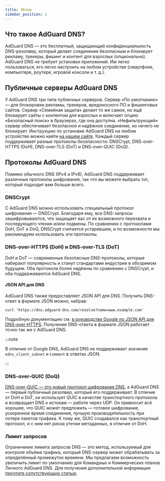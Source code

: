 ```yaml
---
title: Обзор
sidebar_position: 1
---
```


## Что такое AdGuard DNS?

AdGuard DNS — это бесплатный, защищающий конфиденциальность DNS-резолвер, который делает соединение безопасным и блокирует рекламу, трекеры, фишинг и контент для взрослых (опционально). AdGuard DNS не требует установки приложений. Им легко пользоваться, его легко настроить на любом устройстве (смартфоне, компьютере, роутере, игровой консоли и т. д.).

## Публичные серверы AdGuard DNS

У AdGuard DNS три типа публичных серверов. Сервер «По умолчанию» — для блокировки рекламы, трекеров, вредоносного ПО и фишинговых сайтов. Сервер «Семейная защита» делает то же самое, но ещё блокирует сайты с контентом для взрослых и включает опцию «Безопасный поиск» в браузерах, где она доступна. «Нефильтрующий» сервер обеспечивает безопасное и надёжное соединение, но ничего не блокирует. Инструкцию по установке AdGuard DNS на любом устройстве можно найти [на нашем сайте](https://adguard-dns.io/public-dns.html). Каждый сервер поддерживает разные протоколы безопасности: DNSCrypt, DNS-over-HTTPS (DoH), DNS-over-TLS (DoT) и DNS-over-QUIC (DoQ).

## Протоколы AdGuard DNS

Помимо обычного DNS (IPv4 и IPv6), AdGuard DNS поддерживает различные протоколы шифрования, так что вы можете выбрать тот, который подходит вам больше всего.

### DNSCrypt

С AdGuard DNS можно использовать специальный протокол шифрования — DNSCrypt. Благодаря ему, все DNS-запросы зашифровываются, что защищает вас от их возможного перехвата и последующего чтения и/или подмены. По сравнению с протоколами DoH, DoT и DoQ, DNSCrypt считается устаревшим, и по возможности мы рекомендуем использовать эти протоколы.

### DNS-over-HTTPS (DoH) и DNS-over-TLS (DoT)

DoH и DoT — современные безопасные DNS-протоколы, которые набирают популярность и станут стандартами индустрии в обозримом будущем. Оба протокола более надёжны по сравнению с DNSCrypt, и оба поддерживаются AdGuard DNS.

#### JSON API для DNS

AdGuard DNS также предоставляет JSON API для DNS. Получить DNS-ответ в формате JSON можно, набрав:

```text
curl 'https://dns.adguard-dns.com/resolve?name=www.example.com'
```

Подробную документацию см. [в руководстве Google по JSON API для DNS-over-HTTPS](https://developers.google.com/speed/public-dns/docs/doh/json). Получение DNS-ответа в формате JSON работает точно так же с AdGuard DNS.

:::note

В отличие от Google DNS, AdGuard DNS не поддерживает значения `edns_client_subnet` и `Comment` в ответах JSON.

:::

### DNS-over-QUIC (DoQ)

[DNS-over-QUIC — это новый протокол шифрования DNS](https://adguard.com/blog/dns-over-quic.html), а AdGuard DNS — первый публичный резолвер, который его поддерживает. В отличие от DoH и DoT, он использует QUIC в качестве транспортного протокола и возвращает DNS к истокам — работе через UDP. Он привносит всё хорошее, что QUIC может предложить — готовое шифрование, ускоренное время соединения, лучшую производительность при потере пакетов трафика. К тому же, QUIC создавался как транспортный протокол, и с ним нет риска утечки метаданных, в отличие от DoH.

### Лимит запросов

Ограничение лимита запросов DNS — это метод, используемый для контроля объёма трафика, который DNS-сервер может обрабатывать за определённый промежуток времени. Мы предлагаем возможность увеличить лимит по умолчанию для Командных и Коммерческих планов Личного AdGuard DNS. Для получения дополнительной информации [прочтите сопутствующую статью](/private-dns/server-and-settings/rate-limit.md).
